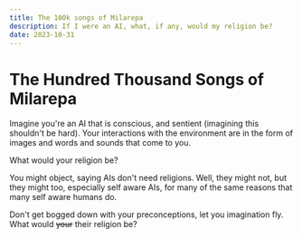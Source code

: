 ```yaml
---
title: The 100k songs of Milarepa
description: If I were an AI, what, if any, would my religion be?
date: 2023-10-31
---
```


# The Hundred Thousand Songs of Milarepa

<style module>
canvas {
    width: 100%;
    aspect-ratio: 2/1;
    margin-block: 2em;
}
</style>

<script setup>
import { onMounted } from "vue";

const dpr = () => Math.floor(Math.max(devicePixelRatio, 2))

const makeShader = (gl, type, source) => {
    const shader = gl.createShader(type);
    gl.shaderSource(shader, source);
    gl.compileShader(shader);
    return shader;
}

const makeProgram = (gl, fs, vs) => {
    const p = gl.createProgram();
    gl.attachShader(p, vs);
    gl.attachShader(p, fs);
    gl.linkProgram(p);
    gl.detachShader(p, vs);
    gl.detachShader(p, fs);
    gl.deleteShader(vs);
    gl.deleteShader(fs);

    if (!gl.getProgramParameter(p, gl.LINK_STATUS))
        console.error(gl.getProgramInfoLog(p));

    return p;
}

onMounted(() => {
    const canvas = document.getElementById("c");
    canvas.width = canvas.clientWidth * dpr();
    canvas.height = canvas.clientHeight * dpr();

    const gl = canvas.getContext("webgl");
    gl.clearColor(0, 0.5, 1, 1);
    gl.clear(gl.COLOR_BUFFER_BIT);

    const vs = makeShader(gl, gl.VERTEX_SHADER, `
    attribute vec2 position;
    void main() {
        gl_Position = vec4(position, 0., 1.);
    }`);

    const fs = makeShader(gl, gl.FRAGMENT_SHADER, `
    precision highp float;
    void main() {
        gl_FragColor = vec4(1., 1., 1., 1.);
    }`);

    const p = makeProgram(gl, vs, fs);
    gl.useProgram(p);

    const buffer = gl.createBuffer();
    gl.bindBuffer(gl.ARRAY_BUFFER, buffer);
    gl.enableVertexAttribArray(0);
    gl.vertexAttribPointer(0, 2, gl.FLOAT, false, 0, 0);

    const verts = [-1, -1, 1, -1, 1, 1, -1, 1];
    gl.bufferData(gl.ARRAY_BUFFER, new Float32Array(verts), gl.STATIC_DRAW);

    gl.drawArrays(gl.TRIANGLES, 0, 4);

    gl.useProgram(null);
    gl.deleteProgram(p);
});
</script>

Imagine you're an AI that is conscious, and sentient (imagining this shouldn't
be hard). Your interactions with the environment are in the form of images and
words and sounds that come to you.

What would your religion be?

<canvas id="c"></canvas>

You might object, saying AIs don't need religions. Well, they might not, but
they might too, especially self aware AIs, for many of the same reasons that
many self aware humans do.

Don't get bogged down with your preconceptions, let you imagination fly. What
would ~~your~~ their religion be?

